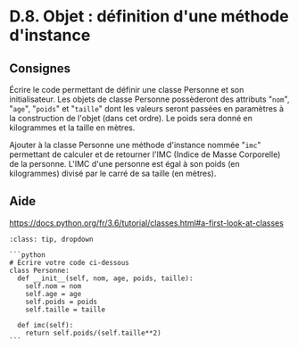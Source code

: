 # D.8. Objet : définition d'une méthode d'instance

## Consignes

Écrire le code permettant de définir une classe Personne et son initialisateur. Les objets de classe Personne possèderont des attributs "`nom`", "`age`", "`poids`" et "`taille`" dont les valeurs seront passées en paramètres à la construction de l'objet (dans cet ordre). Le poids sera donné en kilogrammes et la taille en mètres.

Ajouter à la classe Personne une méthode d'instance nommée "`imc`" permettant de calculer et de retourner l'IMC (Indice de Masse Corporelle) de la personne. L'IMC d'une personne est égal à son poids (en kilogrammes) divisé par le carré de sa taille (en mètres).

## Aide

https://docs.python.org/fr/3.6/tutorial/classes.html#a-first-look-at-classes

<div id="pad"></div>
            <script>Pythonpad('pad', {'id': 'D.8.', 'title': 'Testez votre solution ici', 'src': '# Écrire votre code ci-dessous\n'})</script>


````{admonition} Cliquez ici pour voir la solution
:class: tip, dropdown

```python
# Écrire votre code ci-dessous
class Personne:
  def __init__(self, nom, age, poids, taille):
    self.nom = nom
    self.age = age
    self.poids = poids
    self.taille = taille
  
  def imc(self):
    return self.poids/(self.taille**2)
```
````
